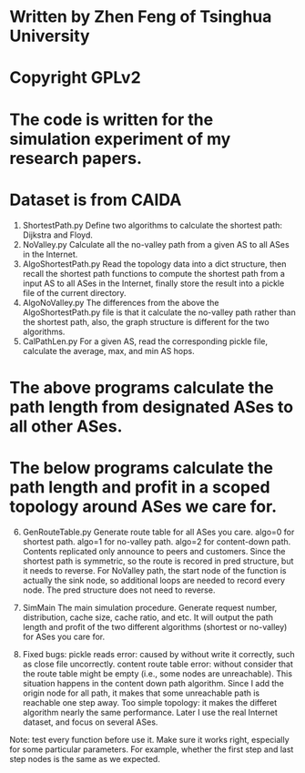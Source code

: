# Written by Zhen Feng of Tsinghua University
# Copyright GPLv2
# The code is written for the simulation experiment of my research papers.
# Dataset is from CAIDA

1. ShortestPath.py
Define two algorithms to calculate the shortest path: Dijkstra and Floyd.
2. NoValley.py
Calculate all the no-valley path from a given AS to all ASes in the Internet.
3. AlgoShortestPath.py
Read the topology data into a dict structure, then recall the shortest path functions to compute the shortest path from a input AS to all ASes in the Internet, finally store the result into a pickle file of the current directory.
4. AlgoNoValley.py
The differences from the above the AlgoShortestPath.py file is that it calculate the no-valley path rather than the shortest path, also, the graph structure is different for the two algorithms.
5. CalPathLen.py
For a given AS, read the corresponding pickle file, calculate the average, max, and min AS hops.

# The above programs calculate the path length from designated ASes to all other ASes.
# The below programs calculate the path length and profit in a scoped topology around ASes we care for.

6. GenRouteTable.py
Generate route table for all ASes you care.
algo=0 for shortest path.
algo=1 for no-valley path.
algo=2 for content-down path. Contents replicated only announce to peers and customers.
Since the shortest path is symmetric, so the route is recored in pred structure, but it needs to reverse.
For NoValley path, the start node of the function is actually the sink node, so additional loops are needed to record every node. The pred structure does not need to reverse.
7. SimMain
The main simulation procedure.
Generate request number, distribution, cache size, cache ratio, and etc.
It will output the path length and profit of the two different algorithms (shortest or no-valley) for ASes you care for.

8. Fixed bugs:
pickle reads error: caused by without write it correctly, such as close file uncorrectly.
content route table error: without consider that the route table might be empty (i.e., some nodes are unreachable). This situation happens in the content down path algorithm. Since I add the origin node for all path, it makes that some unreachable path is reachable one step away.
Too simple topology: it makes the differet algorithm nearly the same performance. Later I use the real Internet dataset, and focus on several ASes.

Note: test every function before use it. Make sure it works right, especially for some particular parameters. For example, whether the first step and last step nodes is the same as we expected.




